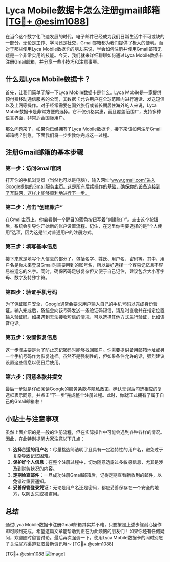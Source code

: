# Lyca Mobile数据卡怎么注册gmail邮箱[[TG💪+ @esim1088](https://t.me/s/esim1088)]

在当今这个数字化飞速发展的时代，电子邮件已经成为我们日常生活中不可或缺的一部分。无论是工作、学习还是社交，Gmail邮箱都为我们提供了极大的便利。而对于那些使用Lyca Mobile数据卡的朋友来说，学会如何注册并使用Gmail邮箱无疑是一个非常实用的技能。今天，我们就来详细聊聊如何通过Lyca Mobile数据卡注册Gmail邮箱，并分享一些小技巧和注意事项。

## 什么是Lyca Mobile数据卡？

首先，让我们简单了解一下Lyca Mobile数据卡是什么。Lyca Mobile是一家提供预付费移动通信服务的公司，其数据卡允许用户在全球范围内进行通话、发送短信以及上网等操作。对于经常需要在国外旅行或者长期居住海外的人来说，Lyca Mobile数据卡是非常方便的选择。它不仅价格实惠，而且覆盖范围广，支持多种语言界面，非常适合国际用户。

那么问题来了，如果你已经拥有了Lyca Mobile数据卡，接下来该如何注册Gmail邮箱呢？别急，下面我们将一步步教你完成这一过程。

## 注册Gmail邮箱的基本步骤

### 第一步：访问Gmail官网

打开你的手机浏览器（当然也可以是电脑），输入网址“www.gmail.com”进入Google提供的Gmail服务主页。这是所有后续操作的基础，确保你的设备连接到了互联网，这样才能够顺利地进行下一步。

### 第二步：点击“创建账户”

在Gmail主页上，你会看到一个醒目的蓝色按钮写着“创建账户”。点击这个按钮后，系统会引导你开始新的账户设置流程。记住，在这里你需要选择的是“个人使用”选项，因为这是针对普通用户的注册方式。

### 第三步：填写基本信息

接下来就是填写个人信息的部分了。包括名字、姓氏、用户名、密码等。其中，用户名是你未来登录Gmail时需要用到的账号名，所以最好选择一个容易记忆且不容易被遗忘的名字。同时，确保密码足够复杂但又便于自己记住，建议包含大小写字母、数字及特殊字符。

### 第四步：验证手机号码

为了保证账户安全，Google通常会要求用户输入自己的手机号码以完成身份验证。输入完成后，系统会向该号码发送一条验证码短信，请及时查收并在指定位置输入验证码。如果遇到无法接收短信的情况，可以选择其他方式进行验证，比如语音电话。

### 第五步：设置恢复信息

这一步骤主要是为了防止忘记密码时能够找回账户。你需要提供备用邮箱地址或另一个手机号码作为恢复途径。虽然不是强制性的，但如果条件允许的话，强烈建议设置这些信息以便日后使用。

### 第六步：同意条款并提交

最后一步就是仔细阅读Google的服务条款与隐私政策，确认无误后勾选相应的复选框表示同意，并点击“下一步”完成整个注册过程。此时，你就正式拥有了属于自己的Gmail邮箱啦！

## 小贴士与注意事项

虽然上面介绍的是一般的注册流程，但在实际操作中可能会遇到各种各样的情况。因此，在此特别提醒大家注意以下几点：

1. **选择合适的用户名**：尽量挑选简洁明了且具有一定独特性的用户名，避免过于复杂导致记忆困难。
2. **保护好个人信息**：在整个注册过程中，切勿随意透露过多敏感信息，尤其是涉及到财务状况的内容。
3. **定期检查邮件**：一旦成功注册Gmail邮箱后，记得定期查看新收到的邮件，以免错过重要通知。
4. **妥善保管登录凭证**：无论是用户名还是密码，都应妥善保存在一个安全的地方，以防丢失或被盗用。

## 总结

通过Lyca Mobile数据卡注册Gmail邮箱其实并不难，只要按照上述步骤耐心操作即可顺利完成。希望这篇文章能帮助到正在为此烦恼的朋友们！如果你还有任何疑问，欢迎随时留言讨论。最后再次强调一下，使用Lyca Mobile数据卡的同时别忘了关注官方渠道获取最新资讯哦～ [[TG💪+ @esim1088](https://t.me/s/esim1088)]

[[TG💪+ @esim1088](https://t.me/s/esim1088) ![Image](https://i.postimg.cc/4NQfJmqS/Snipaste-2025-05-13-00-14-12.png)]